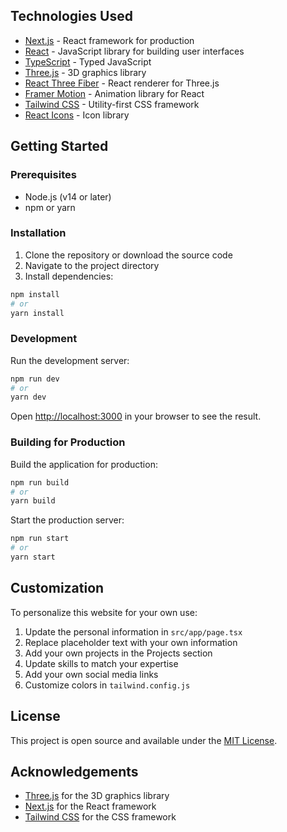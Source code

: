 
## Technologies Used

- [Next.js](https://nextjs.org/) - React framework for production
- [React](https://reactjs.org/) - JavaScript library for building user interfaces
- [TypeScript](https://www.typescriptlang.org/) - Typed JavaScript
- [Three.js](https://threejs.org/) - 3D graphics library
- [React Three Fiber](https://github.com/pmndrs/react-three-fiber) - React renderer for Three.js
- [Framer Motion](https://www.framer.com/motion/) - Animation library for React
- [Tailwind CSS](https://tailwindcss.com/) - Utility-first CSS framework
- [React Icons](https://react-icons.github.io/react-icons/) - Icon library

## Getting Started

### Prerequisites

- Node.js (v14 or later)
- npm or yarn

### Installation

1. Clone the repository or download the source code
2. Navigate to the project directory
3. Install dependencies:

```bash
npm install
# or
yarn install
```

### Development

Run the development server:

```bash
npm run dev
# or
yarn dev
```

Open [http://localhost:3000](http://localhost:3000) in your browser to see the result.

### Building for Production

Build the application for production:

```bash
npm run build
# or
yarn build
```

Start the production server:

```bash
npm run start
# or
yarn start
```

## Customization

To personalize this website for your own use:

1. Update the personal information in `src/app/page.tsx`
2. Replace placeholder text with your own information
3. Add your own projects in the Projects section
4. Update skills to match your expertise
5. Add your own social media links
6. Customize colors in `tailwind.config.js`

## License

This project is open source and available under the [MIT License](LICENSE).

## Acknowledgements

- [Three.js](https://threejs.org/) for the 3D graphics library
- [Next.js](https://nextjs.org/) for the React framework
- [Tailwind CSS](https://tailwindcss.com/) for the CSS framework 
